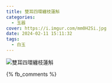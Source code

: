 ```yaml
---
title: 雙耳四環纏枝蓮斛
categories:
  - 玉器
cover: https://i.imgur.com/mm0H2Si.jpg
date: 2024-02-11 15:11:32
tags:
  - 白玉
---
```


![雙耳四環纏枝蓮斛](https://i.imgur.com/mm0H2Si.jpg)

{% fb_comments %}
